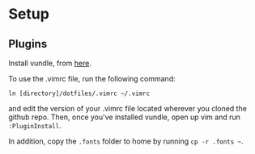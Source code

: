 # Setup
## Plugins
Install vundle, from [here](https://github.com/VundleVim/Vundle.vim). 

To use the .vimrc file, run the following command:

`ln [directory]/dotfiles/.vimrc ~/.vimrc`

and edit the version of your .vimrc file located wherever you cloned the github repo. Then, once you've installed vundle, open up vim and run `:PluginInstall`.

In addition, copy the `.fonts` folder to home by running `cp -r .fonts ~`.
